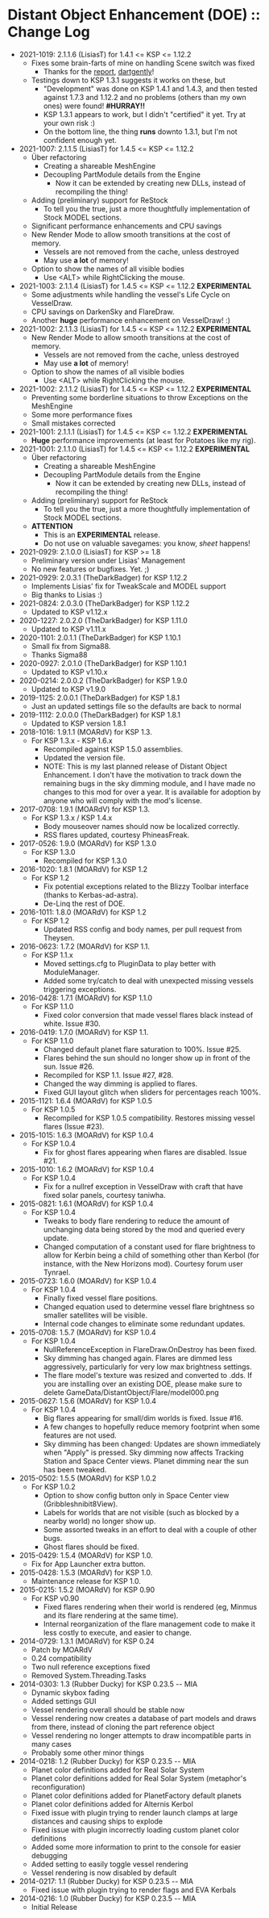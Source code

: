# Distant Object Enhancement (DOE) :: Change Log

* 2021-1019: 2.1.1.6 (LisiasT) for 1.4.1 <= KSP <= 1.12.2
	+ Fixes some brain-farts of mine on handling Scene switch was fixed
		- Thanks for the [report](https://forum.kerbalspaceprogram.com/index.php?/topic/205063-145/&do=findComment&comment=4044226), [dartgently](https://forum.kerbalspaceprogram.com/index.php?/profile/204885-darthgently/)! 
	+ Testings down to KSP 1.3.1 suggests it works on these, but
		- "Development" was done on KSP 1.4.1 and 1.4.3, and then tested against 1.7.3 and 1.12.2 and no problems (others than my own ones) were found! **#HURRAY!!**
		- KSP 1.3.1 appears to work, but I didn't "certified" it yet. Try at your own risk :) 
		- On the bottom line, the thing **runs** downto 1.3.1, but I'm not confident enough yet.
* 2021-1007: 2.1.1.5 (LisiasT) for 1.4.5 <= KSP <= 1.12.2
	+ Über refactoring
		- Creating a shareable MeshEngine
		- Decoupling PartModule details from the Engine
			- Now it can be extended by creating new DLLs, instead of recompiling the thing!
	+ Adding (preliminary) support for ReStock
		- To tell you the true, just a more thoughtfully implementation of Stock MODEL sections.   
	+ Significant performance enhancements and CPU savings
	+ New Render Mode to allow smooth transitions at the cost of memory.
		- Vessels are not removed from the cache, unless destroyed
		- May use **a lot** of memory!
	+ Option to show the names of all visible bodies
		- Use \<ALT\> while RightClicking the mouse.
* 2021-1003: 2.1.1.4 (LisiasT) for 1.4.5 <= KSP <= 1.12.2 **EXPERIMENTAL**
	+ Some adjustments while handling the vessel's Life Cycle on VesselDraw.
	+ CPU savings on DarkenSky and FlareDraw.
	+ Another **huge** performance enhancement on VesselDraw! :)
* 2021-1002: 2.1.1.3 (LisiasT) for 1.4.5 <= KSP <= 1.12.2 **EXPERIMENTAL**
	+ New Render Mode to allow smooth transitions at the cost of memory.
		- Vessels are not removed from the cache, unless destroyed
		- May use **a lot** of memory!
	+ Option to show the names of all visible bodies
		- Use \<ALT\> while RightClicking the mouse.
* 2021-1002: 2.1.1.2 (LisiasT) for 1.4.5 <= KSP <= 1.12.2 **EXPERIMENTAL**
	+ Preventing some borderline situations to throw Exceptions on the MeshEngine
	+ Some more performance fixes
	+ Small mistakes corrected
* 2021-1001: 2.1.1.1 (LisiasT) for 1.4.5 <= KSP <= 1.12.2 **EXPERIMENTAL**
	+ **Huge** performance improvements (at least for Potatoes like my rig).
* 2021-1001: 2.1.1.0 (LisiasT) for 1.4.5 <= KSP <= 1.12.2 **EXPERIMENTAL**
	+ Über refactoring
		- Creating a shareable MeshEngine
		- Decoupling PartModule details from the Engine
			- Now it can be extended by creating new DLLs, instead of recompiling the thing!
	+ Adding (preliminary) support for ReStock
		- To tell you the true, just a more thoughtfully implementation of Stock MODEL sections.   
	+ **ATTENTION**
		- This is an **EXPERIMENTAL** release.
		- Do not use on valuable savegames: you know, *sheet* happens! 
* 2021-0929: 2.1.0.0 (LisiasT) for KSP >= 1.8
	+ Preliminary version under Lisias' Management
	+ No new features or bugfixes. Yet. ;) 
* 2021-0929: 2.0.3.1 (TheDarkBadger) for KSP 1.12.2
	+ Implements Lisias' fix for TweakScale and MODEL support
	+ Big thanks to Lisias :)
* 2021-0824: 2.0.3.0 (TheDarkBadger) for KSP 1.12.2
	+ Updated to KSP v1.12.x
* 2020-1227: 2.0.2.0 (TheDarkBadger) for KSP 1.11.0
	+ Updated to KSP v1.11.x
* 2020-1101: 2.0.1.1 (TheDarkBadger) for KSP 1.10.1
	+ Small fix from Sigma88.
	+ Thanks Sigma88
* 2020-0927: 2.0.1.0 (TheDarkBadger) for KSP 1.10.1
	+ Updated to KSP v1.10.x
* 2020-0214: 2.0.0.2 (TheDarkBadger) for KSP 1.9.0
	+ Updated to KSP v1.9.0
* 2019-1125: 2.0.0.1 (TheDarkBadger) for KSP 1.8.1
	+ Just an updated settings file so the defaults are back to normal
* 2019-1112: 2.0.0.0 (TheDarkBadger) for KSP 1.8.1
	+ Updated to KSP version 1.8.1
* 2018-1016: 1.9.1.1 (MOARdV) for KSP 1.3.
	+ For KSP 1.3.x - KSP 1.6.x
		- Recompiled against KSP 1.5.0 assemblies.
		- Updated the version file.
		- NOTE: This is my last planned release of Distant Object Enhancement.  I don't have the motivation to track down the remaining bugs in the sky dimming module, and I have made no changes to this mod for over a year.  It is available for adoption by anyone who will comply with the mod's license.
* 2017-0708: 1.9.1 (MOARdV) for KSP 1.3.
	+ For KSP 1.3.x / KSP 1.4.x
		- Body mouseover names should now be localized correctly.
		- RSS flares updated, courtesy PhineasFreak.
* 2017-0526: 1.9.0 (MOARdV) for KSP 1.3.0
	+ For KSP 1.3.0
		- Recompiled for KSP 1.3.0
* 2016-1020: 1.8.1 (MOARdV) for KSP 1.2
	+ For KSP 1.2
		- Fix potential exceptions related to the Blizzy Toolbar interface (thanks to Kerbas-ad-astra).
		- De-Linq the rest of DOE.
* 2016-1011: 1.8.0 (MOARdV) for KSP 1.2
	+ For KSP 1.2
		- Updated RSS config and body names, per pull request from Theysen.
* 2016-0623: 1.7.2 (MOARdV) for KSP 1.1.
	+ For KSP 1.1.x
		- Moved settings.cfg to PluginData to play better with ModuleManager.
		- Added some try/catch to deal with unexpected missing vessels triggering exceptions.
* 2016-0428: 1.7.1 (MOARdV) for KSP 1.1.0
	+ For KSP 1.1.0
		- Fixed color conversion that made vessel flares black instead of white.  Issue #30.
* 2016-0419: 1.7.0 (MOARdV) for KSP 1.1.
	+ For KSP 1.1.0
		- Changed default planet flare saturation to 100%.  Issue #25.
		- Flares behind the sun should no longer show up in front of the sun.  Issue #26.
		- Recompiled for KSP 1.1.  Issue #27, #28.
		- Changed the way dimming is applied to flares.
		- Fixed GUI layout glitch when sliders for percentages reach 100%.
* 2015-1121: 1.6.4 (MOARdV) for KSP 1.0.5
	+ For KSP 1.0.5
		- Recompiled for KSP 1.0.5 compatibility.  Restores missing vessel flares (Issue #23).
* 2015-1015: 1.6.3 (MOARdV) for KSP 1.0.4
	+ For KSP 1.0.4
		- Fix for ghost flares appearing when flares are disabled.  Issue #21.
* 2015-1010: 1.6.2 (MOARdV) for KSP 1.0.4
	+ For KSP 1.0.4
		- Fix for a nullref exception in VesselDraw with craft that have fixed solar panels, courtesy taniwha.
* 2015-0821: 1.6.1 (MOARdV) for KSP 1.0.4
	+ For KSP 1.0.4
		- Tweaks to body flare rendering to reduce the amount of unchanging data being stored by the mod and queried every update.
		- Changed computation of a constant used for flare brightness to allow for Kerbin being a child of something other than Kerbol (for instance, with the New Horizons mod).  Courtesy forum user Tynrael.
* 2015-0723: 1.6.0 (MOARdV) for KSP 1.0.4
	+ For KSP 1.0.4
		- Finally fixed vessel flare positions.
		- Changed equation used to determine vessel flare brightness so smaller satellites will be visible.
		- Internal code changes to eliminate some redundant updates.
* 2015-0708: 1.5.7 (MOARdV) for KSP 1.0.4
	+ For KSP 1.0.4
		- NullReferenceException in FlareDraw.OnDestroy has been fixed.
		- Sky dimming has changed again. Flares are dimmed less aggressively, particularly for very low max brightness settings.
		- The flare model's texture was resized and converted to .dds. If you are installing over an existing DOE, please make sure to delete GameData/DistantObject/Flare/model000.png
* 2015-0627: 1.5.6 (MOARdV) for KSP 1.0.4
	+ For KSP 1.0.4
		- Big flares appearing for small/dim worlds is fixed.  Issue #16.
		- A few changes to hopefully reduce memory footprint when some features are not used.
		- Sky dimming has been changed: Updates are shown immediately when "Apply" is pressed. Sky dimming now affects Tracking Station and Space Center views.  Planet dimming near the sun has been tweaked.
* 2015-0502: 1.5.5 (MOARdV) for KSP 1.0.2
	+ For KSP 1.0.2
		- Option to show config button only in Space Center view (Gribbleshnibit8View).
		- Labels for worlds that are not visible (such as blocked by a nearby world) no longer show up.
		- Some assorted tweaks in an effort to deal with a couple of other bugs.
		- Ghost flares should be fixed.
* 2015-0429: 1.5.4 (MOARdV) for KSP 1.0.
	+ Fix for App Launcher extra button.
* 2015-0428: 1.5.3 (MOARdV) for KSP 1.0.
	+ Maintenance release for KSP 1.0.
* 2015-0215: 1.5.2 (MOARdV) for KSP 0.90
	+ For KSP v0.90
		- Fixed flares rendering when their world is rendered (eg, Minmus and its flare rendering at the same time).
		- Internal reorganization of the flare management code to make it less costly to execute, and easier to change.
* 2014-0729: 1.3.1 (MOARdV) for KSP 0.24
	+ Patch by MOARdV
	+ 0.24 compatibility
	+ Two null reference exceptions fixed
	+ Removed System.Threading.Tasks
* 2014-0303: 1.3 (Rubber Ducky) for KSP 0.23.5 -- MIA
	+ Dynamic skybox fading
	+ Added settings GUI
	+ Vessel rendering overall should be stable now
	+ Vessel rendering now creates a database of part models and draws from there, instead of cloning the part reference object
	+ Vessel rendering no longer attempts to draw incompatible parts in many cases
	+ Probably some other minor things
* 2014-0218: 1.2 (Rubber Ducky) for KSP 0.23.5 -- MIA
	+ Planet color definitions added for Real Solar System
	+ Planet color definitions added for Real Solar System (metaphor's reconfiguration)
	+ Planet color definitions added for PlanetFactory default planets
	+ Planet color definitions added for Alternis Kerbol
	+ Fixed issue with plugin trying to render launch clamps at large distances and causing ships to explode
	+ Fixed issue with plugin incorrectly loading custom planet color definitions
	+ Added some more information to print to the console for easier debugging
	+ Added setting to easily toggle vessel rendering
	+ Vessel rendering is now disabled by default
* 2014-0217: 1.1 (Rubber Ducky) for KSP 0.23.5 -- MIA
	+ Fixed issue with plugin trying to render flags and EVA Kerbals
* 2014-0216: 1.0 (Rubber Ducky) for KSP 0.23.5 -- MIA
	+ Initial Release
